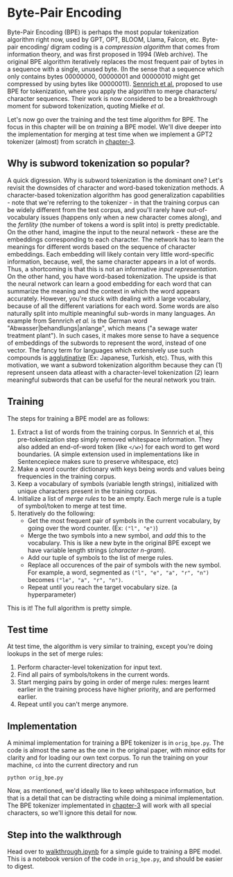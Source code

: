 <!-- toc -->

# Byte-Pair Encoding
Byte-Pair Encoding (BPE) is perhaps the most popular tokenization algorithm right now, used by GPT, OPT, BLOOM, Llama, Falcon, etc. Byte-pair encoding/ digram coding is a _compression algorithm_ that comes from information theory, and was first proposed in 1994 (Web archive). The original BPE algorithm  iteratively replaces the most frequent pair of bytes in a sequence with a single, unused byte. (In the sense that a sequence which only contains bytes 00000000, 00000001 and 00000010 might get compressed by using bytes like 00000011). [Sennrich et al.](https://arxiv.org/abs/1508.07909) proposed to use BPE for tokenization, where you apply the algorithm to merge characters/ character sequences. Their work is now considered to be a breakthrough moment for subword tokenization, quoting Mielke _et al_. 

Let's now go over the training and the test time algorithm for BPE. The focus in this chapter will be on _training_ a BPE model. We'll dive deeper into the implementation for merging at test time when we implement a GPT2 tokenizer (almost) from scratch in [chapter-3](/3-hf-tokenizer/). 


## Why is subword tokenization so popular?
A quick digression. Why is subword tokenization is the dominant one? Let's revisit the downsides of character and word-based tokenization methods. A character-based tokenization algorithm has good generalization capabilities - note that we're referring to the tokenizer - in that the training corpus can be widely different from the test corpus, and you'll rarely have out-of-vocabulary issues (happens only when a new character comes along), and the _fertility_ (the number of tokens a word is split into) is pretty predictable. On the other hand, imagine the input to the neural network - these are the embeddings corresponding to each character. The network has to learn the meanings for different words based on the sequence of character embeddings. Each embedding will likely contain very little word-specific information, because, well, the same character appears in a lot of words. Thus, a shortcoming is that this is not an informative _input representation_. On the other hand, you have word-based tokenization. The upside is that the neural network can learn a good embedding for each word that can summarize the meaning and the context in which the word appears accurately. However, you're stuck with dealing with a large vocabulary, because of all the different variations for each word. Some words are also naturally split into multiple meaningful sub-words in many languages. An example from Sennrich _et al._ is the German word "Abwasser|behandlungs|anlange", which means ("a sewage water treatment plant"). In such cases, it makes more sense to have a sequence of embeddings of the subwords to represent the word, instead of one vector. The fancy term for languages which extensively use such compounds is [agglutinative](https://en.wikipedia.org/wiki/Agglutinative_language) (Ex: Japanese, Turkish, etc). Thus, with this motivation, we want a subword tokenization algorithm because they can (1) represent unseen data atleast with a character-level tokenization (2) learn meaningful subwords that can be useful for the neural network you train.

## Training
The steps for training a BPE model are as follows:
1. Extract a list of words from the training corpus. In Sennrich et al, this pre-tokenization step simply removed whitespace information. They also added an end-of-word token (like `</w>`) for each word to get word boundaries. (A simple extension used in implementations like in Sentencepiece makes sure to preserve whitespace, etc)
2. Make a word counter dictionary with keys being words and values being frequencies in the training corpus.
3. Keep a vocabulary of symbols (variable length strings), initialized with unique characters present in the training corpus.
4. Initialize a list of _merge rules_ to be an empty. Each merge rule is a tuple of symbol/token to merge at test time.
4. Iteratively do the following:
    - Get the most frequent pair of symbols in the current vocabulary, by going over the word counter. (Ex: `("l", "e")`)
    - Merge the two symbols into a new symbol, and _add_ this to the vocabulary. This is like a new byte in the original BPE except we have variable length strings (_character n-gram_). 
    - Add our tuple of symbols to the list of merge rules.
    - Replace all occurences of the pair of symbols with the new symbol. For example, a word, segmented as `("l", "e", "a", "r", "n")` becomes `("le", "a", "r", "n")`. 
    - Repeat until you reach the target vocabulary size. (a hyperparameter)

This is it! The full algorithm is pretty simple.

## Test time
At test time, the algorithm is very similar to training, except you're doing lookups in the set of merge rules:
1. Perform character-level tokenization for input text.
2. Find all pairs of symbols/tokens in the current words.
3. Start merging pairs by going in order of merge rules: merges learnt earlier in the training process have higher priority, and are performed earlier.
4. Repeat until you can't merge anymore.


## Implementation
A minimal implementation for training a BPE tokenizer is in `orig_bpe.py`. The code is almost the same as the one in the original paper, with minor edits for clarity and for loading our own text corpus. To run the training on your machine, `cd` into the current directory and run
```
python orig_bpe.py
```
Now, as mentioned, we'd ideally like to keep whitespace information, but that is a detail that can be distracting while doing a minimal implementation. The BPE tokenizer implementated in [chapter-3](/3-hf-tokenizer/) will work with all special characters, so we'll ignore this detail for now.

## Step into the walkthrough
Head over to [walkthrough.ipynb](walkthrough.ipynb) for a simple guide to training a BPE model. This is a notebook version of the code in `orig_bpe.py`, and should be easier to digest.